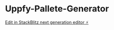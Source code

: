 # Uppfy-Pallete-Generator

[Edit in StackBlitz next generation editor ⚡️](https://stackblitz.com/~/github.com/jomwakachola/Uppfy-Pallete-Generator)